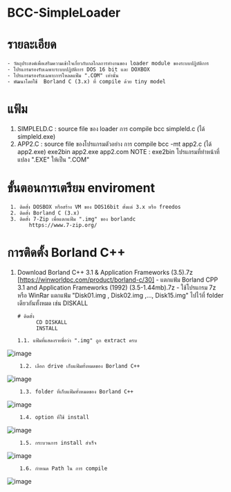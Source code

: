 # BCC-SimpleLoader
# รายละเอียด
    - วัตถุประสงค์เพื่อเสริมความเข้าใจเกี่ยวกับกลไกลการทำงานของ loader module ของระบบปฎิบัติการ
    - โปรแกรมรองรับเฉพาะระบบปฎิบัติการ DOS 16 bit และ DOXBOX
    - โปรแกรมรองรับเฉพาะการโหลดแฟ้ม ".COM" เท่านั้น
    - พัฒนาโดยใช้  Borland C (3.x) ที่ compile ด้วย tiny model

# แฟ้ม
  1. SIMPLELD.C : source file ของ loader
     การ compile
       bcc simpleld.c    (ได้ simpleld.exe) 
  3. APP2.C : source file ของโปรแกรมตัวอย่าง
     การ compile
       bcc -mt app2.c (ได้ app2.exe)
       exe2bin app2.exe app2.com
    NOTE : exe2bin โปรแกรมที่ทำหน้าที่แปลง ".EXE" ให้เป็น ".COM"

 # ขั้นตอนการเตรียม enviroment
     1. ติดตั้ง DOSBOX หรือสร้าง VM ของ DOS16bit ตั้งแต่ 3.x หรือ freedos
     2. ติดตั้ง Borland C (3.x)
     3. ติดตั้ง 7-Zip เพื่อแตกแฟ้ม ".img" ของ borlandc
           https://www.7-zip.org/

 # การติดตั้ง Borland C++
 1. Download Borland C++ 3.1 & Application Frameworks (3.5).7z
        [https://winworldpc.com/product/borland-c/30]
        - แตกแฟ้ม Borland CPP 3.1 and Application Frameworks (1992) (3.5-1.44mb).7z
        - ใช้โปรแกรม 7z หรือ WinRar แตกแฟ้ม "Disk01.img , Disk02.img ,..., Disk15.img"
          ไปไว้ที่ folder เดียวกันทั้งหมด เช่น DISKALL



        # ติดตั้ง
              CD DISKALL
              INSTALL

        1.1. แฟ้มที่แสดงรายชื่อว่า ".img" ถูก extract ครบ
   ![image](https://github.com/user-attachments/assets/a13679fb-d213-421c-a84b-5d485f741994)


        1.2. เลือก drive เก็บแฟ้มทั้งหมดของ Borland C++
  ![image](https://github.com/user-attachments/assets/af933041-faed-460b-a208-c57f6e8783ec)


        1.3. folder ที่เก็บแฟ้มทั้งหมดของ Borland C++
 ![image](https://github.com/user-attachments/assets/39d425bb-95cf-4549-aef3-6af81b0be3fc)


        1.4. option ที่ใช้ install
 ![image](https://github.com/user-attachments/assets/0df34462-3793-49b8-afe0-9c647aa99902)


        1.5. กระบวนการ install สำเร็จ
  ![image](https://github.com/user-attachments/assets/6da94d35-e7b4-4179-bafc-841411c50d29)


        1.6. กำหนด Path ใน การ compile
![image](https://github.com/user-attachments/assets/730cc954-542a-4d48-8854-65457c126046)


        






